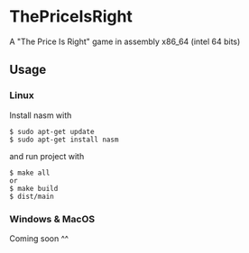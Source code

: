 # ThePriceIsRight
A "The Price Is Right" game in assembly x86_64 (intel 64 bits)
## Usage

### Linux
Install nasm with
```
$ sudo apt-get update
$ sudo apt-get install nasm
```
and run project with
```
$ make all
or
$ make build
$ dist/main
```

### Windows & MacOS
Coming soon ^^